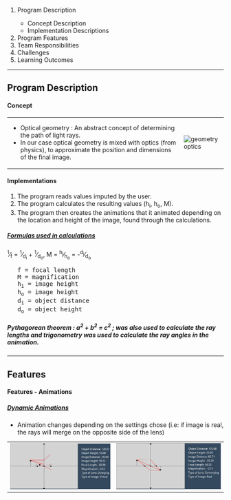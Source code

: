 <ol>
<li>Program Description</li>
<ul>
<li>Concept Description</li>
<li>Implementation Descriptions</li>
</ul>
<li>Program Features</li>
<li>Team Responsibilities</li>
<li>Challenges</li>
<li>Learning Outcomes</li>
</ol>
<hr>
<h2>Program Description</h2>
<h4>Concept</h4>

<table>
<tr>
<td>
<ul>
<li>Optical geometry : An abstract concept of determining the path of light rays.</li>
<li>In our case optical geometry is mixed with optics (from physics), to approximate the position and dimensions of the final image.</li>
</ul>
</td> 
<td>
<img src="https://upload.wikimedia.org/wikipedia/commons/thumb/9/97/Lens3b.svg/360px-Lens3b.svg.png" alt="geometry optics">
</td>
</tr>
</table>

<h4>Implementations</h4>

<ol>
<li>The program reads values imputed by the user.</li>
<li>The program calculates the resulting values (h<sub>i</sub>, h<sub>o</sub>, M).</li>
<li>The program then creates the animations that it animated depending 
on the location and height of the image, found through the calculations.</li>
</ol>

<h5><em><u>Formulas used in calculations</u></em></h5>

<p>
<sup>1</sup>&frasl;<sub>f</sub> = 
<sup>1</sup>&frasl;<sub>d<sub>i</sub></sub> + 
<sup>1</sup>&frasl;<sub>d<sub>o</sub></sub>, 
M = 
<sup>h<sub>i</sub></sup>&frasl;<sub>h<sub>o</sub></sub> = 
-<sup>d<sub>i</sub></sup>&frasl;<sub>d<sub>o</sub></sub>

</p>
<ul>
<pre>
f = focal length
M = magnification
h<sub>i</sub> = image height 
h<sub>o</sub> = image height
d<sub>i</sub> = object distance
d<sub>o</sub> = object height
</pre>
</ul>

<h5><i>Pythagorean theorem : a<sup>2</sup> + b<sup>2</sup> = c<sup>2</sup> ; was also used to calculate the ray lengths and trigonometry was used to calculate the ray angles in the animation.</i></h5>
<hr>

<h2>Features</h2>
<h4>Features - Animations</h4>
<h5><em><u>Dynamic Animations</u></em></h5>
<ul>
<li>
Animation changes depending on the settings chose (i.e: if image is real, the rays will merge on the opposite side of the lens)
</li>
</ul>

<table>
<tr>
<td>
<img src="./demo1.png" alt="">
</td>
<td>
<img src="./demo2.png" alt="">
</td>
</tr>
</table>
